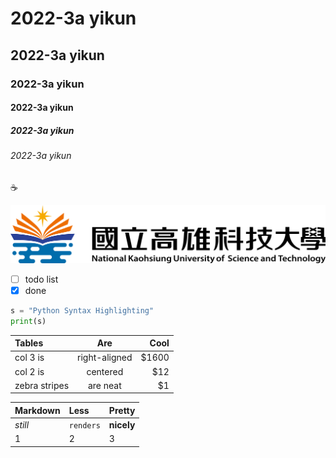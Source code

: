 # 2022-3a yikun
## 2022-3a yikun 
### 2022-3a yikun
#### 2022-3a yikun
##### 2022-3a yikun 
###### 2022-3a yikun

:coffee:

![nkust](nkust.png "nkust")

- [ ] todo list
- [x] done

```python
s = "Python Syntax Highlighting"
print(s)
```
| **Tables** | **Are** | **Cool** |
|:---|:---:|---:|
|col 3 is | right-aligned | $1600 |
|col 2 is | centered | $12 |
|zebra stripes| are neat | $1 |

| **Markdown** | **Less** | **Pretty** |
|:---|:---|:---|
| *still* | `renders` | **nicely** |
| 1 | 2 | 3 |

